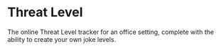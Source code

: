 Threat Level
================

The online Threat Level tracker for an office setting, complete with the ability to create your own joke levels.